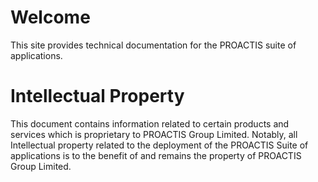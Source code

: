 # Welcome
This site provides technical documentation for the PROACTIS suite of applications.

# Intellectual Property
This document contains information related to certain products and services which is proprietary to PROACTIS Group Limited. Notably, all Intellectual property related to the deployment of the PROACTIS Suite of applications is to the benefit of and remains the property of PROACTIS Group Limited.
